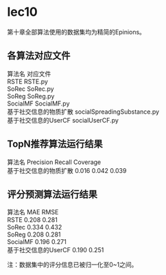 # lec10

第十章全部算法使用的数据集均为精简的Epinions。  


## 各算法对应文件
算法名	                    对应文件  
RSTE	                    RSTE.py  
SoRec	                    SoRec.py  
SoReg	                    SoReg.py  
SocialMF	                SocialMF.py  
基于社交信息的物质扩散	      socialSpreadingSubstance.py  
基于社交信息的UserCF	     socialUserCF.py  




## TopN推荐算法运行结果
算法名	                Precision	Recall	Coverage  
基于社交信息的物质扩散	    0.016	0.042	0.039  


## 评分预测算法运行结果
算法名	                MAE	        RMSE  
RSTE	                0.208	0.281  
SoRec	                0.334	0.432  
SoReg	                0.208	0.281  
SocialMF	            0.196	0.271  
基于社交信息的UserCF	  0.190	0.251  


注：数据集中的评分信息已被归一化至0~1之间。  






